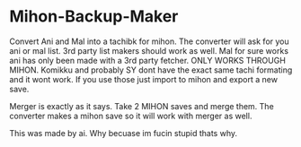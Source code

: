 # Mihon-Backup-Maker
Convert Ani and Mal into a tachibk for mihon.
The converter will ask for you ani or mal list. 3rd party list makers should work as well.
Mal for sure works ani has only been made with a 3rd party fetcher.
ONLY WORKS THROUGH MIHON.
Komikku and probably SY dont have the exact same tachi formating and it wont work.
If you use those just import to mihon and export a new save.

Merger is exactly as it says. Take 2 MIHON saves and merge them.
The converter makes a mihon save so it will work with merger as well.


This was made by ai. Why becuase im fucin stupid thats why.
